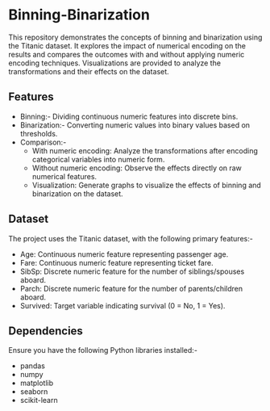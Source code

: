 # Binning-Binarization

This repository demonstrates the concepts of binning and binarization using the Titanic dataset. It explores the impact of numerical encoding on the results and compares the outcomes with and without applying numeric encoding techniques. Visualizations are provided to analyze the transformations and their effects on the dataset.

## Features
- Binning:- Dividing continuous numeric features into discrete bins.
- Binarization:- Converting numeric values into binary values based on thresholds.
- Comparison:-
  - With numeric encoding: Analyze the transformations after encoding categorical variables into numeric form.
  - Without numeric encoding: Observe the effects directly on raw numerical features.
  - Visualization: Generate graphs to visualize the effects of binning and binarization on the dataset.

## Dataset
The project uses the Titanic dataset, with the following primary features:-
- Age: Continuous numeric feature representing passenger age.
- Fare: Continuous numeric feature representing ticket fare.
- SibSp: Discrete numeric feature for the number of siblings/spouses aboard.
- Parch: Discrete numeric feature for the number of parents/children aboard.
- Survived: Target variable indicating survival (0 = No, 1 = Yes).

## Dependencies
Ensure you have the following Python libraries installed:-
- pandas
- numpy
- matplotlib
- seaborn
- scikit-learn

